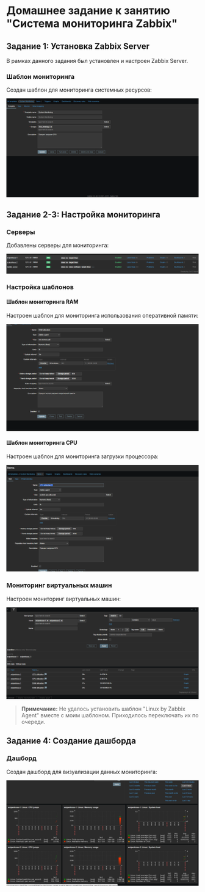 # Домашнее задание к занятию "Система мониторинга Zabbix"

## Задание 1: Установка Zabbix Server

В рамках данного задания был установлен и настроен Zabbix Server.

### Шаблон мониторинга
Создан шаблон для мониторинга системных ресурсов:

![Шаблон мониторинга](screenshots/shablon.png)

## Задание 2-3: Настройка мониторинга

### Серверы
Добавлены серверы для мониторинга:

![Серверы](screenshots/server.png)

### Настройка шаблонов

#### Шаблон мониторинга RAM
Настроен шаблон для мониторинга использования оперативной памяти:

![Настройка шаблона RAM](screenshots/RAM.png)

#### Шаблон мониторинга CPU
Настроен шаблон для мониторинга загрузки процессора:

![Настройка шаблона CPU](screenshots/CPU.png)

### Мониторинг виртуальных машин
Настроен мониторинг виртуальных машин:

![Мониторинг виртуальных машин](screenshots/vm1-2.png)

> **Примечание:** Не удалось установить шаблон "Linux by Zabbix Agent" вместе с моим шаблоном. Приходилось переключать их по очереди.

## Задание 4: Создание дашборда

### Дашборд
Создан дашборд для визуализации данных мониторинга:

![Дашборд мониторинга](screenshots/my%20board.png)